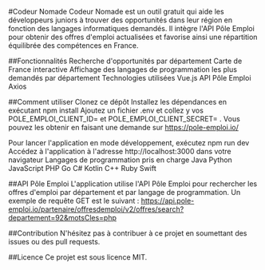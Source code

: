 #Codeur Nomade
Codeur Nomade est un outil gratuit qui aide les développeurs juniors à trouver des opportunités dans leur région en fonction des langages informatiques demandés. Il intègre l'API Pôle Emploi pour obtenir des offres d'emploi actualisées et favorise ainsi une répartition équilibrée des compétences en France.

##Fonctionnalités
Recherche d'opportunités par département
Carte de France interactive
Affichage des langages de programmation les plus demandés par département
Technologies utilisées
Vue.js
API Pôle Emploi
Axios

##Comment utiliser
Clonez ce dépôt
Installez les dépendances en exécutant npm install
Ajoutez un fichier .env et collez y vos POLE_EMPLOI_CLIENT_ID= et POLE_EMPLOI_CLIENT_SECRET= . Vous pouvez les obtenir en faisant une demande sur  https://pole-emploi.io/

Pour lancer l'application en mode développement, exécutez npm run dev
Accédez à l'application à l'adresse http://localhost:3000 dans votre navigateur
Langages de programmation pris en charge
Java
Python
JavaScript
PHP
Go
C#
Kotlin
C++
Ruby
Swift

##API Pôle Emploi
L'application utilise l'API Pôle Emploi pour rechercher les offres d'emploi par département et par langage de programmation. Un exemple de requête GET est le suivant : https://api.pole-emploi.io/partenaire/offresdemploi/v2/offres/search?departement=92&motsCles=php

##Contribution
N'hésitez pas à contribuer à ce projet en soumettant des issues ou des pull requests.

##Licence
Ce projet est sous licence MIT.